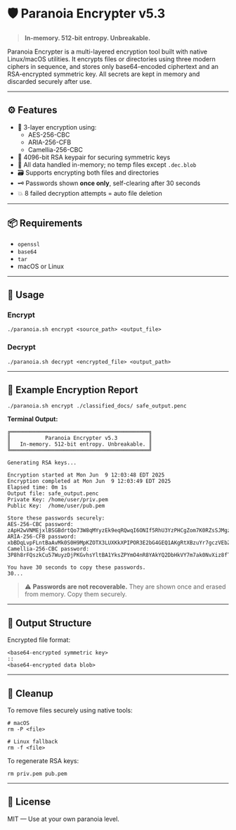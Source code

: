 # 🛡️ Paranoia Encrypter v5.3

> **In-memory. 512-bit entropy. Unbreakable.**

Paranoia Encrypter is a multi-layered encryption tool built with native Linux/macOS utilities. It encrypts files or directories using three modern ciphers in sequence, and stores only base64-encoded ciphertext and an RSA-encrypted symmetric key. All secrets are kept in memory and discarded securely after use.

---

## ⚙️ Features

- 🔐 3-layer encryption using:
  - AES-256-CBC  
  - ARIA-256-CFB  
  - Camellia-256-CBC  
- 🔑 4096-bit RSA keypair for securing symmetric keys  
- 🧠 All data handled in-memory; no temp files except `.dec.blob`  
- 🗃 Supports encrypting both files and directories  
- 🗝 Passwords shown **once only**, self-clearing after 30 seconds  
- 💥 8 failed decryption attempts = auto file deletion  

---

## 📦 Requirements

- `openssl`  
- `base64`  
- `tar`  
- macOS or Linux  

---

## 🚀 Usage

### Encrypt

```
./paranoia.sh encrypt <source_path> <output_file>
```

### Decrypt

```
./paranoia.sh decrypt <encrypted_file> <output_path>
```

---

## 🧪 Example Encryption Report

```
./paranoia.sh encrypt ./classified_docs/ safe_output.penc
```

**Terminal Output:**
```
╔════════════════════════════════════════════╗
║           Paranoia Encrypter v5.3          ║
║   In-memory. 512-bit entropy. Unbreakable. ║
╚════════════════════════════════════════════╝

Generating RSA keys...

Encryption started at Mon Jun  9 12:03:48 EDT 2025
Encryption completed at Mon Jun  9 12:03:49 EDT 2025
Elapsed time: 0m 1s
Output file: safe_output.penc
Private Key: /home/user/priv.pem
Public Key:  /home/user/pub.pem

Store these passwords securely:
AES-256-CBC password:      zApH2wVNMEjxlBSGBdrtQo73W8qMYyzEk9eqRQwqI6ONIf5RhU3YzPHCgZom7K0RZsSJMgz6zH8ZbGhCcjWmPtRx7W6Ow4zoR9AWX7RIdMgRU1xN1YMpK4H5H6fnG4wX
ARIA-256-CFB password:     xbBDqLvpFLntBaAvMk0S0H9MpKZOTX3LUXKkXPIPOR3E2bG4GEQ1AKgRtXBzuYr7gczVEbZLYOuzpqTcXmhZGr2uBkwpI4U3AC9kwj5vazCLmI7OW5DzrRSpY0Gdc8iW
Camellia-256-CBC password: 3P8h8rFQszkCu57WuyzDjPKGvhsYltBA1YksZPYmO4nR8YAkYQ2DbHkVY7m7ak0NvXiz8fTqTzLRAEMLzPtvvZns0e3w5d8Am6O7ex9lDoUIghgSnB2YF1zgxEYZ6KkQ

You have 30 seconds to copy these passwords.
30...
```

> ⚠️ **Passwords are not recoverable.** They are shown once and erased from memory. Copy them securely.

---

## 📁 Output Structure

Encrypted file format:
```
<base64-encrypted symmetric key>
::
<base64-encrypted data blob>
```

---

## 🧹 Cleanup

To remove files securely using native tools:

```
# macOS
rm -P <file>

# Linux fallback
rm -f <file>
```

To regenerate RSA keys:

```
rm priv.pem pub.pem
```

---

## 📜 License

MIT — Use at your own paranoia level.
